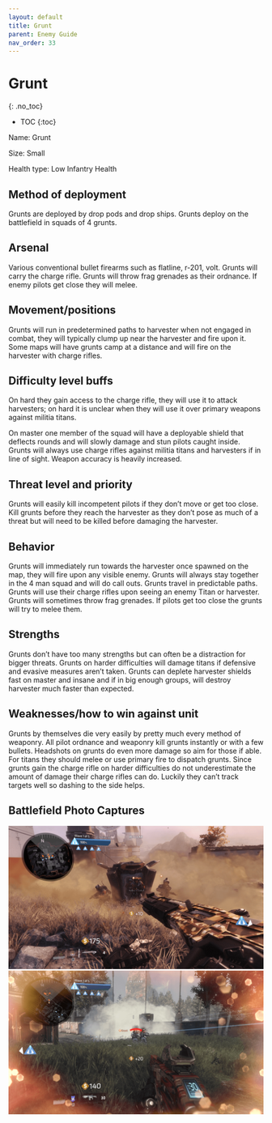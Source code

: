 ```yaml
---
layout: default
title: Grunt
parent: Enemy Guide
nav_order: 33
---
```


# Grunt
{: .no_toc}

- TOC
{:toc}

Name: Grunt

Size: Small

Health type: Low Infantry Health

## Method of deployment

Grunts are deployed by drop pods and drop ships. Grunts deploy on the battlefield in squads of 4 grunts. 

## Arsenal

Various conventional bullet firearms such as flatline, r-201, volt. Grunts will carry the charge rifle. Grunts will throw frag grenades as their ordnance. If enemy pilots get close they will melee. 

## Movement/positions

Grunts will run in predetermined paths to harvester when not engaged in combat, they will typically clump up near the harvester and fire upon it. Some maps will have grunts camp at a distance and will fire on the harvester with charge rifles.

## Difficulty level buffs

On hard they gain access to the charge rifle, they will use it to attack harvesters; on hard it is unclear when they will use it over primary weapons against militia titans. 

On master one member of the squad will have a deployable shield that deflects rounds and will slowly damage and stun pilots caught inside. Grunts will always use charge rifles against militia titans and harvesters if in line of sight. Weapon accuracy is heavily increased.

## Threat level and priority 

Grunts will easily kill incompetent pilots if they don’t move or get too close. Kill grunts before they reach the harvester as they don’t pose as much of a threat but will need to be killed before damaging the harvester.

## Behavior

Grunts will immediately run towards the harvester once spawned on the map, they will fire upon any visible enemy. Grunts will always stay together in the 4 man squad and will do call outs. Grunts travel in predictable paths. Grunts will use their charge rifles upon seeing an enemy Titan or harvester. Grunts will sometimes throw frag grenades. If pilots get too close the grunts will try to melee them. 

## Strengths

Grunts don’t have too many strengths but can often be a distraction for bigger threats. Grunts on harder difficulties will damage titans if defensive and evasive measures aren’t taken. Grunts can deplete harvester shields fast on master and insane and if in big enough groups, will destroy harvester much faster than expected.

## Weaknesses/how to win against unit 

Grunts by themselves die very easily by pretty much every method of weaponry. All pilot ordnance and weaponry kill grunts instantly or with a few bullets. Headshots on grunts do even more damage so aim for those if able. For titans they should melee or use primary fire to dispatch grunts. Since grunts gain the charge rifle on harder difficulties do not underestimate the amount of damage their charge rifles can do. Luckily they can’t track targets well so dashing to the side helps.

## Battlefield Photo Captures

<div class="img-row">
  <div class="img-col-6">
    <img class="img-fluid zoom" src="/assets/img/enemyguide/grunt/grunt-pov1.png" alt="Grunt POV 1">
  </div>
  <div class="img-col-6">
    <img class="img-fluid zoom" src="/assets/img/enemyguide/grunt/grunt-pov2.png" alt="Grunt POV 2">
  </div>
</div>